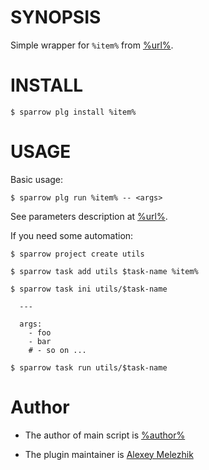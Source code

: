 # SYNOPSIS

Simple wrapper for `%item%` from [%url%](%url%).


# INSTALL

    $ sparrow plg install %item%

# USAGE

Basic usage:

    $ sparrow plg run %item% -- <args>

See parameters description at [%url%](%url).

If you need some automation:

    $ sparrow project create utils

    $ sparrow task add utils $task-name %item%

    $ sparrow task ini utils/$task-name

      ---

      args:
        - foo
        - bar
        # - so on ...

    $ sparrow task run utils/$task-name

# Author

* The author of main script is [%author%](%url%)

* The plugin maintainer is [Alexey Melezhik](https://github.com/melezhik/)



